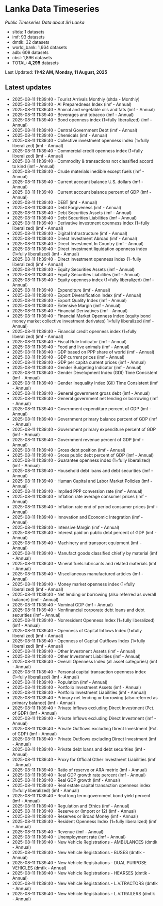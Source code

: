 # Lanka Data Timeseries
*Public Timeseries Data about Sri Lanka*

* sltda: 1 datasets
* imf: 93 datasets
* dmtlk: 32 datasets
* world_bank: 1,664 datasets
* adb: 609 datasets
* cbsl: 1,896 datasets
* TOTAL: **4,295** datasets

Last Updated: **11:42 AM, Monday, 11 August, 2025**

## Latest updates

* 2025-08-11 11:39:40 - Tourist Arrivals Monthly (sltda - Monthly)
* 2025-08-11 11:39:40 - AI Preparedness Index (imf - Annual)
* 2025-08-11 11:39:40 - Animal and vegetable oils and fats (imf - Annual)
* 2025-08-11 11:39:40 - Beverages and tobacco (imf - Annual)
* 2025-08-11 11:39:40 - Bond openness index (1=fully liberalized) (imf - Annual)
* 2025-08-11 11:39:40 - Central Government Debt (imf - Annual)
* 2025-08-11 11:39:40 - Chemicals (imf - Annual)
* 2025-08-11 11:39:40 - Collective investment openness index (1=fully liberalized) (imf - Annual)
* 2025-08-11 11:39:40 - Commercial credit openness index (1=fully liberalized) (imf - Annual)
* 2025-08-11 11:39:40 - Commodity & transactions not classified accord to kind (imf - Annual)
* 2025-08-11 11:39:40 - Crude materials inedible except fuels (imf - Annual)
* 2025-08-11 11:39:40 - Current account balance U.S. dollars (imf - Annual)
* 2025-08-11 11:39:40 - Current account balance percent of GDP (imf - Annual)
* 2025-08-11 11:39:40 - DEBT (imf - Annual)
* 2025-08-11 11:39:40 - Debt Forgiveness (imf - Annual)
* 2025-08-11 11:39:40 - Debt Securities Assets (imf - Annual)
* 2025-08-11 11:39:40 - Debt Securities Liabilities (imf - Annual)
* 2025-08-11 11:39:40 - Derivative investment openness index (1=fully liberalized) (imf - Annual)
* 2025-08-11 11:39:40 - Digital Infrastructure (imf - Annual)
* 2025-08-11 11:39:40 - Direct Investment Abroad (imf - Annual)
* 2025-08-11 11:39:40 - Direct Investment In Country (imf - Annual)
* 2025-08-11 11:39:40 - Direct investment liquidation openness index (1=fully liberalized) (imf - Annual)
* 2025-08-11 11:39:40 - Direct investment openness index (1=fully liberalized) (imf - Annual)
* 2025-08-11 11:39:40 - Equity Securities Assets (imf - Annual)
* 2025-08-11 11:39:40 - Equity Securities Liabilities (imf - Annual)
* 2025-08-11 11:39:40 - Equity openness index (1=fully liberalized) (imf - Annual)
* 2025-08-11 11:39:40 - Expenditure (imf - Annual)
* 2025-08-11 11:39:40 - Export Diversification Index (imf - Annual)
* 2025-08-11 11:39:40 - Export Quality Index (imf - Annual)
* 2025-08-11 11:39:40 - Extensive Margin (imf - Annual)
* 2025-08-11 11:39:40 - Financial Derivatives (imf - Annual)
* 2025-08-11 11:39:40 - Financial Market Openness Index (equity bond money market collective investment derivates) 1=fully liberalized (imf - Annual)
* 2025-08-11 11:39:40 - Financial credit openness index (1=fully liberalized) (imf - Annual)
* 2025-08-11 11:39:40 - Fiscal Rule Indicator (imf - Annual)
* 2025-08-11 11:39:40 - Food and live animals (imf - Annual)
* 2025-08-11 11:39:40 - GDP based on PPP share of world (imf - Annual)
* 2025-08-11 11:39:40 - GDP current prices (imf - Annual)
* 2025-08-11 11:39:40 - GDP per capita current prices (imf - Annual)
* 2025-08-11 11:39:40 - Gender Budgeting Indicator (imf - Annual)
* 2025-08-11 11:39:40 - Gender Development Index (GDI) Time Consistent (imf - Annual)
* 2025-08-11 11:39:40 - Gender Inequality Index (GII) Time Consistent (imf - Annual)
* 2025-08-11 11:39:40 - General government gross debt (imf - Annual)
* 2025-08-11 11:39:40 - General government net lending or borrowing (imf - Annual)
* 2025-08-11 11:39:40 - Government expenditure percent of GDP (imf - Annual)
* 2025-08-11 11:39:40 - Government primary balance percent of GDP (imf - Annual)
* 2025-08-11 11:39:40 - Government primary expenditure percent of GDP (imf - Annual)
* 2025-08-11 11:39:40 - Government revenue percent of GDP (imf - Annual)
* 2025-08-11 11:39:40 - Gross debt position (imf - Annual)
* 2025-08-11 11:39:40 - Gross public debt percent of GDP (imf - Annual)
* 2025-08-11 11:39:40 - Guarantee openness index (1=fully liberalized) (imf - Annual)
* 2025-08-11 11:39:40 - Household debt loans and debt securities (imf - Annual)
* 2025-08-11 11:39:40 - Human Capital and Labor Market Policies (imf - Annual)
* 2025-08-11 11:39:40 - Implied PPP conversion rate (imf - Annual)
* 2025-08-11 11:39:40 - Inflation rate average consumer prices (imf - Annual)
* 2025-08-11 11:39:40 - Inflation rate end of period consumer prices (imf - Annual)
* 2025-08-11 11:39:40 - Innovation and Economic Integration (imf - Annual)
* 2025-08-11 11:39:40 - Intensive Margin (imf - Annual)
* 2025-08-11 11:39:40 - Interest paid on public debt percent of GDP (imf - Annual)
* 2025-08-11 11:39:40 - Machinery and transport equipment (imf - Annual)
* 2025-08-11 11:39:40 - Manufact goods classified chiefly by material (imf - Annual)
* 2025-08-11 11:39:40 - Mineral fuels lubricants and related materials (imf - Annual)
* 2025-08-11 11:39:40 - Miscellaneous manufactured articles (imf - Annual)
* 2025-08-11 11:39:40 - Money market openness index (1=fully liberalized) (imf - Annual)
* 2025-08-11 11:39:40 - Net lending or borrowing (also referred as overall balance) (imf - Annual)
* 2025-08-11 11:39:40 - Nominal GDP (imf - Annual)
* 2025-08-11 11:39:40 - Nonfinancial corporate debt loans and debt securities (imf - Annual)
* 2025-08-11 11:39:40 - Nonresident Openness Index (1=fully liberalized) (imf - Annual)
* 2025-08-11 11:39:40 - Openness of Capital Inflows Index (1=fully liberalized) (imf - Annual)
* 2025-08-11 11:39:40 - Openness of Capital Outflows Index (1=fully liberalized) (imf - Annual)
* 2025-08-11 11:39:40 - Other Investment Assets (imf - Annual)
* 2025-08-11 11:39:40 - Other Investment Liabilities (imf - Annual)
* 2025-08-11 11:39:40 - Overall Openness Index (all asset categories) (imf - Annual)
* 2025-08-11 11:39:40 - Personal capital transaction openness index (1=fully liberalized) (imf - Annual)
* 2025-08-11 11:39:40 - Population (imf - Annual)
* 2025-08-11 11:39:40 - Portfolio Investment Assets (imf - Annual)
* 2025-08-11 11:39:40 - Portfolio Investment Liabilities (imf - Annual)
* 2025-08-11 11:39:40 - Primary net lending or borrowing (also referred as primary balance) (imf - Annual)
* 2025-08-11 11:39:40 - Private Inflows excluding Direct Investment (Pct. of GDP) (imf - Annual)
* 2025-08-11 11:39:40 - Private Inflows excluding Direct Investment (imf - Annual)
* 2025-08-11 11:39:40 - Private Outflows excluding Direct Investment (Pct. of GDP) (imf - Annual)
* 2025-08-11 11:39:40 - Private Outflows excluding Direct Investment (imf - Annual)
* 2025-08-11 11:39:40 - Private debt loans and debt securities (imf - Annual)
* 2025-08-11 11:39:40 - Proxy for Official Other Investment Liabilities (imf - Annual)
* 2025-08-11 11:39:40 - Ratio of reserve or ARA metric (imf - Annual)
* 2025-08-11 11:39:40 - Real GDP growth rate percent (imf - Annual)
* 2025-08-11 11:39:40 - Real GDP growth (imf - Annual)
* 2025-08-11 11:39:40 - Real estate capital transaction openness index (1=fully liberalized) (imf - Annual)
* 2025-08-11 11:39:40 - Real long term government bond yield percent (imf - Annual)
* 2025-08-11 11:39:40 - Regulation and Ethics (imf - Annual)
* 2025-08-11 11:39:40 - Reserve or (Import or 12) (imf - Annual)
* 2025-08-11 11:39:40 - Reserves or Broad Money (imf - Annual)
* 2025-08-11 11:39:40 - Resident Openness Index (1=fully liberalized) (imf - Annual)
* 2025-08-11 11:39:40 - Revenue (imf - Annual)
* 2025-08-11 11:39:40 - Unemployment rate (imf - Annual)
* 2025-08-11 11:39:40 - New Vehicle Registrations - AMBULANCES (dmtlk - Annual)
* 2025-08-11 11:39:40 - New Vehicle Registrations - BUSES (dmtlk - Annual)
* 2025-08-11 11:39:40 - New Vehicle Registrations - DUAL PURPOSE VEHICLES (dmtlk - Annual)
* 2025-08-11 11:39:40 - New Vehicle Registrations - HEARSES (dmtlk - Annual)
* 2025-08-11 11:39:40 - New Vehicle Registrations - L.V.TRACTORS (dmtlk - Annual)
* 2025-08-11 11:39:40 - New Vehicle Registrations - L.V.TRAILERS (dmtlk - Annual)
